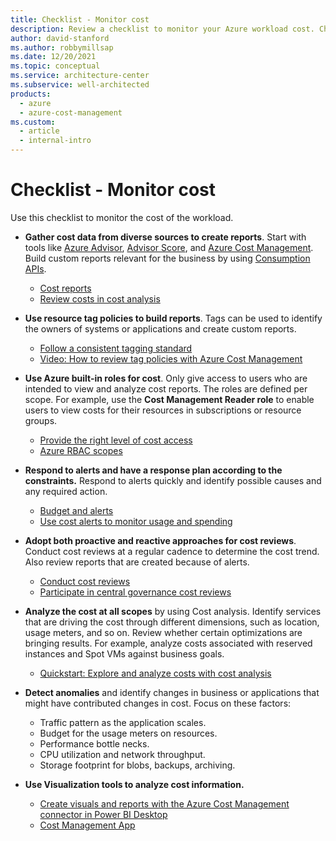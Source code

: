 ```yaml
---
title: Checklist - Monitor cost
description: Review a checklist to monitor your Azure workload cost. Checklist items include getting cost data from diverse sources, using resource tag policies, and more.
author: david-stanford
ms.author: robbymillsap
ms.date: 12/20/2021
ms.topic: conceptual
ms.service: architecture-center
ms.subservice: well-architected
products:
  - azure
  - azure-cost-management
ms.custom:
  - article
  - internal-intro
---
```


# Checklist - Monitor cost
Use this checklist to monitor the cost of the workload.

- **Gather cost data from diverse sources to create reports**. Start with tools like [Azure Advisor](/azure/advisor/advisor-cost-recommendations), [Advisor Score](/azure/advisor/azure-advisor-score), and [Azure Cost Management](/azure/cost-management-billing/costs/). Build custom reports relevant for the business by using [Consumption APIs](/rest/api/consumption/).
    - [Cost reports](./monitor-reports.md)
    - [Review costs in cost analysis](/azure/cost-management-billing/costs/quick-acm-cost-analysis#review-costs-in-cost-analysis)

- **Use resource tag policies to build reports**. Tags can be used to identify the owners of systems or applications and create custom reports.
    - [Follow a consistent tagging standard](/azure/cloud-adoption-framework/ready/azure-best-practices/naming-and-tagging#metadata-tags)
    - [Video: How to review tag policies with Azure Cost Management](https://www.youtube.com/watch?v=nHQYcYGKuyw)

- **Use Azure built-in roles for cost**. Only give access to users who are intended to view and analyze cost reports. The roles are defined per scope. For example, use the **Cost Management Reader role** to enable users to view costs for their resources in subscriptions or resource groups.
    - [Provide the right level of cost access](/azure/cloud-adoption-framework/ready/azure-best-practices/track-costs#provide-the-right-level-of-cost-access)
    - [Azure RBAC scopes](/azure/cost-management-billing/costs/understand-work-scopes#azure-rbac-scopes)

- **Respond to alerts and have a response plan according to the constraints.** Respond to alerts quickly and identify possible causes and any required action.
    - [Budget and alerts](monitor-alert.md)
    - [Use cost alerts to monitor usage and spending](/azure/cost-management-billing/costs/cost-mgt-alerts-monitor-usage-spending)

- **Adopt both proactive and reactive approaches for cost reviews**. Conduct cost reviews at a regular cadence to determine the cost trend. Also review reports that are created because of alerts.
    - [Conduct cost reviews](./monitor-reviews.md)
    - [Participate in central governance cost reviews](/azure/cloud-adoption-framework/govern/cost-management/compliance-processes)

- **Analyze the cost at all scopes** by using Cost analysis. Identify services that are driving the cost through different dimensions, such as location, usage meters, and so on. Review whether certain optimizations are bringing results. For example, analyze costs associated with reserved instances and Spot VMs against business goals.
    - [Quickstart: Explore and analyze costs with cost analysis](/azure/cost-management-billing/costs/quick-acm-cost-analysis)

- **Detect anomalies** and identify changes in business or applications that might have contributed changes in cost. Focus on these factors:

    - Traffic pattern as the application scales.
    - Budget for the usage meters on resources.
    - Performance bottle necks.
    - CPU utilization and network throughput.
    - Storage footprint for blobs, backups, archiving.

- **Use Visualization tools to analyze cost information.**
    - [Create visuals and reports with the Azure Cost Management connector in Power BI Desktop](/power-bi/desktop-connect-azure-cost-management)
    - [Cost Management App](https://appsource.microsoft.com/product/power-bi/costmanagement.azurecostmanagementapp)
